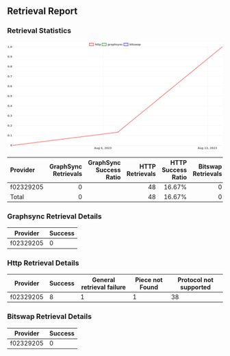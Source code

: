 ## Retrieval Report
### Retrieval Statistics
<img src="https://raw.githubusercontent.com/data-preservation-programs/filplus-checker-assets/main/filecoin-project/filecoin-plus-large-datasets/issues/2038/1692067593131.png"/>

| Provider  | GraphSync Retrievals | GraphSync Success Ratio | HTTP Retrievals | HTTP Success Ratio | Bitswap Retrievals | Bitswap Success Ratio |
| :-------- | -------------------: | ----------------------: | --------------: | -----------------: | -----------------: | --------------------: |
| f02329205 |                    0 |                         |              48 |             16.67% |                  0 |                       |
| Total     |                    0 |                         |              48 |             16.67% |                  0 |                       |

### Graphsync Retrieval Details
| Provider  | Success |
| --------- | ------- |
| f02329205 | 0       |

### Http Retrieval Details
| Provider  | Success | General retrieval failure | Piece not Found | Protocol not supported |
| --------- | ------- | ------------------------- | --------------- | ---------------------- |
| f02329205 | 8       | 1                         | 1               | 38                     |

### Bitswap Retrieval Details
| Provider  | Success |
| --------- | ------- |
| f02329205 | 0       |
